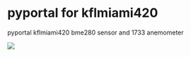 # pyportal for kflmiami420
pyportal kflmiami420
bme280 sensor and 1733 anemometer

<img src="https://cdn-shop.adafruit.com/145x109/4116-12.jpg">
